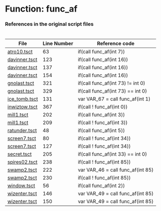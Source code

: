 # Function: func_af
### References in the original script files

#

| File | Line Number | Reference code |
| --- | --- | --- |
| [atro10.tsct](../../../out/atro10.tsct#L63) | 63 | if(call func_af(int 7)) |
| [davinner.tsct](../../../out/davinner.tsct#L123) | 123 | if(call func_af(int 16)) |
| [davinner.tsct](../../../out/davinner.tsct#L137) | 137 | if(call func_af(int 16)) |
| [davinner.tsct](../../../out/davinner.tsct#L154) | 154 | if(call func_af(int 16)) |
| [gnolast.tsct](../../../out/gnolast.tsct#L321) | 321 | if(call func_af(int 73) != int 0) |
| [gnolast.tsct](../../../out/gnolast.tsct#L329) | 329 | if(call func_af(int 73) == int 0) |
| [ice_tomb.tsct](../../../out/ice_tomb.tsct#L131) | 131 | var VAR_67 = call func_af(int 1) |
| [inwiztow.tsct](../../../out/inwiztow.tsct#L367) | 367 | if(call ! func_af(int 0)) |
| [mill1.tsct](../../../out/mill1.tsct#L202) | 202 | if(call func_af(int 3)) |
| [mill1.tsct](../../../out/mill1.tsct#L209) | 209 | if(call ! func_af(int 3)) |
| [ratunder.tsct](../../../out/ratunder.tsct#L48) | 48 | if(call func_af(int 5)) |
| [screen7.tsct](../../../out/screen7.tsct#L80) | 80 | if(call ! func_af(int 34)) |
| [screen7.tsct](../../../out/screen7.tsct#L127) | 127 | if(call ! func_af(int 34)) |
| [secret.tsct](../../../out/secret.tsct#L205) | 205 | if(call func_af(int 33) == int 0) |
| [spires02.tsct](../../../out/spires02.tsct#L238) | 238 | if(call ! func_af(int 85)) |
| [swamp2.tsct](../../../out/swamp2.tsct#L222) | 222 | var VAR_46 = call func_af(int 85) |
| [swamp2.tsct](../../../out/swamp2.tsct#L230) | 230 | if(call ! func_af(int 85)) |
| [window.tsct](../../../out/window.tsct#L56) | 56 | if(call func_af(int 2)) |
| [wizenter.tsct](../../../out/wizenter.tsct#L146) | 146 | var VAR_49 = call func_af(int 85) |
| [wizenter.tsct](../../../out/wizenter.tsct#L150) | 150 | var VAR_49 = call func_af(int 85) |
